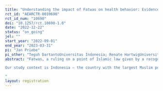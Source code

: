 ```yaml
---
title: "Understanding the impact of Fatwas on health behavior: Evidence from multiple online experiments in Indonesia"
rct_id: "AEARCTR-0010690"
rct_id_num: "10690"
doi: "10.1257/rct.10690-1.0"
date: "2022-12-22"
status: "on_going"
jel: ""
start_year: "2022-09-01"
end_year: "2023-03-31"
pi: "Jan Priebe"
pi_other: "Teguh DartantoUniversitas Indonesia; Renate HartwigUniversity of Goettingen"
abstract: "Fatwas, a ruling on a point of Islamic law given by a recognized authority, are important moral guidelines for Muslims around the world. While economists acknowledge that religious rules can influence individual and collective behaviors, there is still little rigorous evidence on the impact of religious rulings on health behavior. More specifically, the cognitive processes underlying the link between Islamic religious ruling and health behavior is not yet well understood. 
Our study context is Indonesia – the country with the largest Muslim population globally. With over one third of the population smoking, smoking still represents an important public health concern. In 2010, one of the country’s most important Islamic organization – Muhammadiyah –issued to an anti-smoking fatwa in order to address this issue. In this study we explore the effects of this ruling.  We employ five distinct online experiments that involve a total of 14,500 individuals, in order to better understand an individual’s cognitive processes related to smoking. More specifically, we investigate (i) the role of information uptake and avoidance, (ii) motivated reasoning and storing of information, and (iii) cognitive strategies in dealing with challenging information.   
"
layout: registration
---
```


